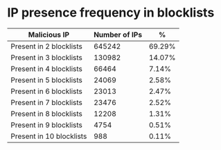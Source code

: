 # IP presence frequency in blocklists
| Malicious IP | Number of IPs | % |
|----|----|----|
| Present in 2 blocklists | 645242 | 69.29% |
| Present in 3 blocklists | 130982 | 14.07% |
| Present in 4 blocklists | 66464 | 7.14% |
| Present in 5 blocklists | 24069 | 2.58% |
| Present in 6 blocklists | 23013 | 2.47% |
| Present in 7 blocklists | 23476 | 2.52% |
| Present in 8 blocklists | 12208 | 1.31% |
| Present in 9 blocklists | 4754 | 0.51% |
| Present in 10 blocklists | 988 | 0.11% |
